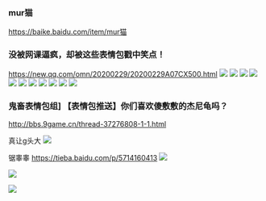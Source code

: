 ### mur猫
https://baike.baidu.com/item/mur猫

### 没被网课逼疯，却被这些表情包戳中笑点！
https://new.qq.com/omn/20200229/20200229A07CX500.html
![](https://inews.gtimg.com/newsapp_bt/0/11388150468/1000)
![](https://inews.gtimg.com/newsapp_bt/0/11388150837/1000)
![](https://inews.gtimg.com/newsapp_bt/0/11388150841/1000)
![](https://inews.gtimg.com/newsapp_bt/0/11388151193/1000)
![](https://inews.gtimg.com/newsapp_bt/0/11388151194/1000)
![](https://inews.gtimg.com/newsapp_bt/0/11388151195/1000)
![](https://inews.gtimg.com/newsapp_bt/0/11388151547/1000)
![](https://inews.gtimg.com/newsapp_bt/0/11388151548/1000)
![](https://inews.gtimg.com/newsapp_bt/0/11388151549/1000)
![](https://inews.gtimg.com/newsapp_bt/0/11388151550/1000)
![](https://inews.gtimg.com/newsapp_bt/0/11388151551/1000)

### 鬼畜表情包组] 【表情包推送】你们喜欢傻敷敷的杰尼龟吗？
http://bbs.9game.cn/thread-37276808-1-1.html

真让g头大
![](http://dl.bbs.9game.cn/attachments/forum/201908/09/232853hyzb7hqkq37q4otz.jpg)

锯睾睾
https://tieba.baidu.com/p/5714160413
![](http://imgsrc.baidu.com/forum/pic/item/348f0225ab18972b8ae4bd66eacd7b899c510ade.jpg)

![](https://ss1.bdstatic.com/70cFuXSh_Q1YnxGkpoWK1HF6hhy/it/u=3143200937,1451013106&fm=26)

![](https://timgsa.baidu.com/timg?image&quality=80&size=b9999_10000&sec=1586784068788&di=a68f01de9cf8e690c5083a1300dd0a9e&imgtype=0&src=http%3A%2F%2Fimgsrc.baidu.com%2Fforum%2Fw%3D580%2Fsign%3D8499e14676f0f736d8fe4c093a54b382%2Fbe051434970a304e0ae277c3dfc8a786c8175ce5.jpg)
